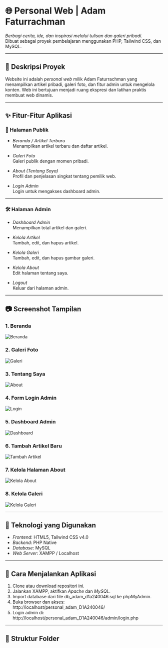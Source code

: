 # 🌐 Personal Web | Adam Faturrachman

*Berbagi cerita, ide, dan inspirasi melalui tulisan dan galeri pribadi.*  
Dibuat sebagai proyek pembelajaran menggunakan PHP, Tailwind CSS, dan MySQL.

---

## 📌 Deskripsi Proyek

Website ini adalah *personal web* milik Adam Faturrachman yang menampilkan artikel pribadi, galeri foto, dan fitur admin untuk mengelola konten. Web ini bertujuan menjadi ruang ekspresi dan latihan praktis membuat web dinamis.

---

## ✨ Fitur-Fitur Aplikasi

### 📝 Halaman Publik
- *Beranda / Artikel Terbaru*  
  Menampilkan artikel terbaru dan daftar artikel.

- *Galeri Foto*  
  Galeri publik dengan momen pribadi.

- *About (Tentang Saya)*  
  Profil dan penjelasan singkat tentang pemilik web.

- *Login Admin*  
  Login untuk mengakses dashboard admin.

---

### 🛠 Halaman Admin
- *Dashboard Admin*  
  Menampilkan total artikel dan galeri.

- *Kelola Artikel*  
  Tambah, edit, dan hapus artikel.

- *Kelola Galeri*  
  Tambah, edit, dan hapus gambar galeri.

- *Kelola About*  
  Edit halaman tentang saya.

- *Logout*  
  Keluar dari halaman admin.

---

## 📷 Screenshot Tampilan

### 1. Beranda  
![Beranda](screenshots/beranda.png)

### 2. Galeri Foto  
![Galeri](screenshots/gallery.png)

### 3. Tentang Saya  
![About](screenshots/about.png)

### 4. Form Login Admin  
![Login](screenshots/login.png)

### 5. Dashboard Admin  
![Dashboard](screenshots/dashboard.png)

### 6. Tambah Artikel Baru  
![Tambah Artikel](screenshots/tambah_artikel.png)

### 7. Kelola Halaman About  
![Kelola About](screenshots/kelola_about.png)

### 8. Kelola Galeri  
![Kelola Galeri](screenshots/kelola_galeri.png)

---

## 🧰 Teknologi yang Digunakan

- *Frontend*: HTML5, Tailwind CSS v4.0  
- *Backend*: PHP Native  
- *Database*: MySQL  
- *Web Server*: XAMPP / Localhost

---

## 🚀 Cara Menjalankan Aplikasi

1. Clone atau download repositori ini.
2. Jalankan XAMPP, aktifkan *Apache* dan *MySQL*.
3. Import database dari file db_adam_d1a240046.sql ke phpMyAdmin.
4. Buka browser dan akses:  
   http://localhost/personal_adam_D1A240046/
5. Login admin di:  
   http://localhost/personal_adam_D1A240046/admin/login.php

---

## 📁 Struktur Folder
